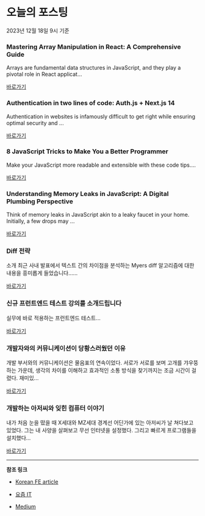 # 오늘의 포스팅 
2023년 12월 18일 9시 기준 

### Mastering Array Manipulation in React: A Comprehensive Guide 

 Arrays are fundamental data structures in JavaScript, and they play a pivotal role in React applicat... 

 [바로가기](https://medium.com/@vipraaditya/mastering-array-manipulation-in-react-a-comprehensive-guide-5f6e1164c9d1?responsesOpen=true&sortBy=REVERSE_CHRON&source=topic_portal_recommended_stories---------0-84----------reactjs----------a340cdee_4791_4f82_9f24_bfb1277b72f3-------) 

### Authentication in two lines of code: Auth.js + Next.js 14 

 Authentication in websites is infamously difficult to get right while ensuring optimal security and ... 

 [바로가기](https://medium.com/gitconnected/authentication-in-two-lines-of-code-auth-js-next-js-14-653b252abfd3?responsesOpen=true&sortBy=REVERSE_CHRON&source=topic_portal_recommended_stories---------0-84----------nextjs----------a90d1419_851e_4203_82a0_37f10373fa73-------) 

### 8 JavaScript Tricks to Make You a Better Programmer 

 Make your JavaScript more readable and extensible with these code tips.... 

 [바로가기](https://medium.com/@fatfish/8-javascript-tricks-to-make-you-a-better-programmer-9904f1733867?responsesOpen=true&sortBy=REVERSE_CHRON&source=topic_portal_recommended_stories---------0-84----------front_end_development----------40e8adc1_0319_4c37_960e_222f66334d46-------) 

### Understanding Memory Leaks in JavaScript: A Digital Plumbing Perspective 

 Think of memory leaks in JavaScript akin to a leaky faucet in your home. Initially, a few drops may ... 

 [바로가기](https://medium.com/@vaibhav.vudayagiri/understanding-memory-leaks-in-javascript-a-digital-plumbing-perspective-3d8dbea816b0?responsesOpen=true&sortBy=REVERSE_CHRON&source=topic_portal_recommended_stories---------0-84----------react----------4b156261_0676_4863_b27c_f712cddfefb6-------) 

###  Diff 전략 

 소개 최근 사내 발표에서 텍스트 간의 차이점을 분석하는 Myers diff 알고리즘에 대한 내용을 흥미롭게 들었습니다…... 

 [바로가기](https://kofearticle.substack.com/p/korean-fe-article-diff) 

### 신규 프런트엔드 테스트 강의를 소개드립니다 

 실무에 바로 적용하는 프런트엔드 테스트... 

 [바로가기](https://kofearticle.substack.com/p/299) 

### 개발자와의 커뮤니케이션이 당황스러웠던 이유 

 개발 부서와의 커뮤니케이션은 물음표의 연속이었다. 서로가 서로를 보며 고개를 갸우뚱하는 가운데, 생각의 차이를 이해하고 효과적인 소통 방식을 찾기까지는 조금 시간이 걸렸다. 재미있... 

 [바로가기](https://yozm.wishket.com/magazine/detail/2369/) 

### 개발하는 아저씨와 잊힌 컴퓨터 이야기 

 내가 처음 눈을 떴을 때 X세대와 MZ세대 경계선 어딘가에 있는 아저씨가 날 쳐다보고 있었다. 그는 내 사양을 살펴보고 무선 인터넷을 설정했다. 그리고 빠르게 프로그램들을 설치했다... 

 [바로가기](https://yozm.wishket.com/magazine/detail/2368/) 

---

**참조 링크**

- [Korean FE article](https://kofearticle.substack.com) 

- [요즘 IT](https://yozm.wishket.com/magazine) 

- [Medium](https://medium.com) 

